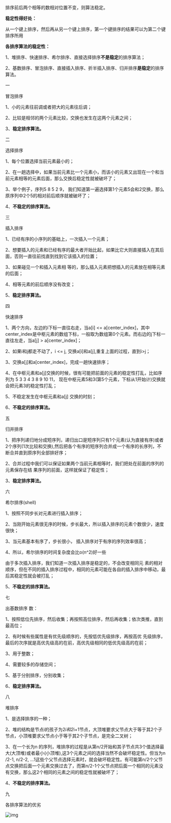 排序前后两个相等的数相对位置不变，则算法稳定。



**稳定性得好处：**



从一个键上排序，然后再从另一个键上排序，第一个键排序的结果可以为第二个键排序所用





**各排序算法的稳定性：**

1、堆排序、快速排序、希尔排序、直接选择排序**不是稳定**的排序算法；

2、基数排序、冒泡排序、直接插入排序、折半插入排序、归并排序**是稳定**的排序算法。



一

 

冒泡排序

1、小的元素往前调或者把大的元素往后调；

2、比较是相邻的两个元素比较，交换也发生在这两个元素之间；

3、**稳定排序算法。**



二

 

选择排序

1、每个位置选择当前元素最小的；

2、在一趟选择中，如果当前元素比一个元素小，而该小的元素又出现在一个和当前元素相等的元素后面，那么交换后稳定性就被破坏了；

3、举个例子，序列5 8 5 2 9， 我们知道第一遍选择第1个元素5会和2交换，那么原序列中2个5的相对前后顺序就被破坏了；

4、**不稳定的排序算法。**



三

 

插入排序

1、已经有序的小序列的基础上，一次插入一个元素；

2、想要插入的元素和已经有序的最大者开始比起，如果比它大则直接插入在其后面，否则一直往前找直到找到它该插入的位置；

3、如果碰见一个和插入元素相 等的，那么插入元素把想插入的元素放在相等元素的后面；

4、相等元素的前后顺序没有改变；

5、**稳定排序算法。**



四

 

快速排序

1、两个方向，左边的i下标一直往右走，当a[i] <= a[center_index]，其中center_index是中枢元素的数组下标，一般取为数组第0个元素。而右边的j下标一直往左走，当a[j] > a[center_index]；

2、如果i和j都走不动了，i <= j, 交换a[i]和a[j],重复上面的过程，直到i>j；

3、交换a[j]和a[center_index]，完成一趟快速排序；

4、在中枢元素和a[j]交换的时候，很有可能把前面的元素的稳定性打乱，比如序列为 5 3 3 4 3 8 9 10 11， 现在中枢元素5和3(第5个元素，下标从1开始计)交换就会把元素3的稳定性打乱；

5、不稳定发生在中枢元素和a[j] 交换的时刻；

6、**不稳定的排序算法。**



五

 

归并排序

1、把序列递归地分成短序列，递归出口是短序列只有1个元素(认为直接有序)或者2个序列(1次比较和交换),然后把各个有序的短序列合并成一个有序的长序列，不断合并直到原序列全部排好序；

2、合并过程中我们可以保证如果两个当前元素相等时，我们把处在前面的序列的元素保存在结 果序列的前面，这样就保证了稳定性；

3、**稳定排序算法。**



六

 

希尔排序(shell)

1、按照不同步长对元素进行插入排序；

2、当刚开始元素很无序的时候，步长最大，所以插入排序的元素个数很少，速度很快；

3、当元素基本有序了，步长很小， 插入排序对于有序的序列效率很高；

4、所以，希尔排序的时间复杂度会比o(n^2)好一些

由于多次插入排序，我们知道一次插入排序是稳定的，不会改变相同元 素的相对顺序，但在不同的插入排序过程中，相同的元素可能在各自的插入排序中移动，最后其稳定性就会被打乱；

5、**不稳定的排序算法。**



七

 

出基数排序 数：

1、按照低位先排序，然后收集；再按照高位排序，然后再收集；依次类推，直到最高位；

2、有时候有些属性是有优先级顺序的，先按低优先级排序，再按高优 先级排序，最后的次序就是高优先级高的在前，高优先级相同的低优先级高的在前；

3、用于整数；

4、需要较多的存储空间；

5、基于分别排序，分别收集；

6、**稳定排序算法。**



八

 

堆排序

1、是选择排序的一种；

2、堆的结构是节点i的孩子为2*i和2*i+1节点，大顶堆要求父节点大于等于其2个子节点，小顶堆要求父节点小于等于其2个子节点，是完全二叉树；

3、在一个长为n 的序列，堆排序的过程是从第n/2开始和其子节点共3个值选择最大(大顶堆)或者最小(小顶堆),这3个元素之间的选择当然不会破坏稳定性。但当为n /2-1, n/2-2, …1这些个父节点选择元素时，就会破坏稳定性。有可能第n/2个父节点交换把后面一个元素交换过去了，而第n/2-1个父节点把后面一个相同的元素没 有交换，那么这2个相同的元素之间的稳定性就被破坏了；

4、**不稳定的排序算法。**



九

 

各排序算法的优劣

![img](https://cdn.jsdelivr.net/gh/kumi123/CDN//img/6713f45c-64e1-4f39-9a3c-8fbfa3046f9f.png)